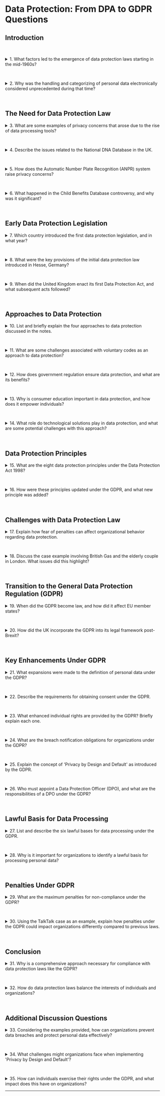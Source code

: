# Data Protection: From DPA to GDPR Questions

## Introduction

&nbsp;

<details>
<summary>
1. What factors led to the emergence of data protection laws starting in the mid-1960s?
</summary>

The increasing usage of data processing tools to store data on individuals led to privacy concerns. There were no rules or regulations to protect individuals' data, and the handling and categorizing of personal data electronically was unprecedented, necessitating data protection laws.

</details>

&nbsp;

<details>
<summary>
2. Why was the handling and categorizing of personal data electronically considered unprecedented during that time?
</summary>

Because prior to the mid-1960s, personal data was not processed and stored electronically on such a large scale. The use of computers to handle personal information introduced new privacy challenges that existing laws did not address.

</details>

&nbsp;

## The Need for Data Protection Law

<details>
<summary>
3. What are some examples of privacy concerns that arose due to the rise of data processing tools?
</summary>

Examples include the National DNA Database holding profiles of innocent individuals, the widespread use of Automatic Number Plate Recognition (ANPR) systems tracking drivers' movements, the proliferation of CCTV cameras in public spaces, the DVLA selling driver data to private firms, the loss of the Child Benefits Database containing records of 25 million people, and data breaches like the Ashley Madison incident exposing personal data of users.

</details>

&nbsp;

<details>
<summary>
4. Describe the issues related to the National DNA Database in the UK.
</summary>

The National DNA Database holds over 4 million profiles, including those of half a million innocent individuals who have not been convicted of any crime. This raises privacy concerns about the retention and potential misuse of personal genetic information of innocent people.

</details>

&nbsp;

<details>
<summary>
5. How does the Automatic Number Plate Recognition (ANPR) system raise privacy concerns?
</summary>

ANPR systems scan 10 million drivers daily and can track vehicles from departure to arrival points. The data is accessible to police, highways agencies, councils, and private firms, raising concerns about surveillance, privacy invasion, and the potential for misuse of location data.

</details>

&nbsp;

<details>
<summary>
6. What happened in the Child Benefits Database controversy, and why was it significant?
</summary>

Two discs containing records of 25 million people, including children and parents, were sent by post and lost. This significant data breach exposed sensitive personal information and highlighted the risks associated with improper handling and inadequate security of personal data.

</details>

&nbsp;

## Early Data Protection Legislation

<details>
<summary>
7. Which country introduced the first data protection legislation, and in what year?
</summary>

Hesse, a state in Germany, introduced the first data protection legislation in 1970.

</details>

&nbsp;

<details>
<summary>
8. What were the key provisions of the initial data protection law introduced in Hesse, Germany?
</summary>

Key provisions included ensuring data security to prevent unauthorized access, amendment, retrieval, or destruction of data; imposing confidentiality obligations on data processors; and granting individuals the right to correct errors and apply for injunctions if unauthorized access occurred.

</details>

&nbsp;

<details>
<summary>
9. When did the United Kingdom enact its first Data Protection Act, and what subsequent acts followed?
</summary>

The UK enacted its first Data Protection Act in 1984, followed by the Data Protection Act 1998, and later the Data Protection Act 2018, which incorporated GDPR provisions into UK law.

</details>

&nbsp;

## Approaches to Data Protection

<details>
<summary>
10. List and briefly explain the four approaches to data protection discussed in the notes.
</summary>

1. **Voluntary Codes**: Industries or professional bodies establish standards and protocols for controlling access to personal data.
2. **Government Regulation Laws**: Legal frameworks define obligations for data handlers and provide rights and redress mechanisms for individuals.
3. **Consumer Education**: Educating citizens about good practices in controlling their own data to empower them to prevent misuse.
4. **Technological Solutions**: Implementing technical measures like encryption to protect data during transfer and storage.

</details>

&nbsp;

<details>
<summary>
11. What are some challenges associated with voluntary codes as an approach to data protection?
</summary>

Challenges include the effectiveness depending on the industry's commitment, lack of enforcement mechanisms, and limited options for public redress if rights are breached.

</details>

&nbsp;

<details>
<summary>
12. How does government regulation ensure data protection, and what are its benefits?
</summary>

Government regulation establishes legal obligations for data handlers, provides enforcement mechanisms, and ensures that individuals have rights and can seek legal redress if their data is misused. Benefits include consistent standards, penalties for non-compliance, and protection of individuals' privacy rights.

</details>

&nbsp;

<details>
<summary>
13. Why is consumer education important in data protection, and how does it empower individuals?
</summary>

Consumer education raises awareness of data privacy issues, informs individuals about their rights, and teaches them how to protect their personal information. It empowers individuals to make informed decisions and take proactive steps to prevent misuse of their data.

</details>

&nbsp;

<details>
<summary>
14. What role do technological solutions play in data protection, and what are some potential challenges with this approach?
</summary>

Technological solutions like encryption enhance data security during transfer and storage. Challenges include government concerns that encryption can hinder lawful investigations, potential technical barriers for users, and the need to balance privacy with security requirements.

</details>

&nbsp;

## Data Protection Principles

<details>
<summary>
15. What are the eight data protection principles under the Data Protection Act 1998?
</summary>

1. Fairly and lawfully processed.
2. Processed for limited purposes.
3. Adequate, relevant, and not excessive.
4. Accurate.
5. Not kept longer than necessary.
6. Processed in line with the data subject's rights.
7. Secure.
8. Not transferred to countries without adequate protection.

</details>

&nbsp;

<details>
<summary>
16. How were these principles updated under the GDPR, and what new principle was added?
</summary>

Under the GDPR, the principles were updated to:

1. Lawfulness, fairness, and transparency.
2. Purpose limitation.
3. Data minimization.
4. Accuracy.
5. Storage limitation.
6. Integrity and confidentiality (security).
7. Accountability (new principle added), requiring organizations to be responsible for compliance and able to demonstrate it.

</details>

&nbsp;

## Challenges with Data Protection Law

<details>
<summary>
17. Explain how fear of penalties can affect organizational behavior regarding data protection.
</summary>

Fear of penalties can lead organizations to strictly adhere to the letter of the law, sometimes at the expense of ethical considerations. They may avoid actions that could benefit individuals if they believe it might risk non-compliance, even when the law allows for discretion.

</details>

&nbsp;

<details>
<summary>
18. Discuss the case example involving British Gas and the elderly couple in London. What issues did this highlight?
</summary>

British Gas cut off gas to an elderly couple due to unpaid bills but did not inform social services out of concern for breaching data protection laws. The couple subsequently died from hypothermia. This highlighted issues of misinterpreting data protection laws, using them as an excuse for inaction, and failing to consider ethical responsibilities.

</details>

&nbsp;

## Transition to the General Data Protection Regulation (GDPR)

<details>
<summary>
19. When did the GDPR become law, and how did it affect EU member states?
</summary>

The GDPR became law in May 2018 and had automatic legal effect across all EU member states, harmonizing data protection laws and strengthening individual privacy rights.

</details>

&nbsp;

<details>
<summary>
20. How did the UK incorporate the GDPR into its legal framework post-Brexit?
</summary>

The UK incorporated the GDPR into its own laws through the Data Protection Act 2018, ensuring that GDPR provisions continued to apply in the UK after Brexit.

</details>

&nbsp;

## Key Enhancements Under GDPR

<details>
<summary>
21. What expansions were made to the definition of personal data under the GDPR?
</summary>

The GDPR expanded the definition of personal data to include any information that can identify an individual, such as names, email addresses, bank details, social media posts, photographs, and IP addresses.

</details>

&nbsp;

<details>
<summary>
22. Describe the requirements for obtaining consent under the GDPR.
</summary>

Consent must be informed, freely given, specific, unambiguous, and obtained through a clear affirmative action (opt-in). Agreements must be clear, accessible, and specify the purposes of data processing. Pre-ticked boxes or opt-out methods are not acceptable for sensitive data.

</details>

&nbsp;

<details>
<summary>
23. What enhanced individual rights are provided by the GDPR? Briefly explain each one.
</summary>

- **Right to Access**: Individuals can request access to their personal data at no cost.
- **Data Portability**: Individuals can receive their data in a machine-readable format to transfer to another controller.
- **Right to be Forgotten (Data Erasure)**: Individuals can request deletion of their data when it is no longer necessary, and controllers must comply unless there are overriding legitimate grounds.

</details>

&nbsp;

<details>
<summary>
24. What are the breach notification obligations for organizations under the GDPR?
</summary>

Organizations must report data breaches to the relevant supervisory authority within 72 hours if the breach is likely to result in a risk to individuals' rights and freedoms. Data processors must inform data controllers without undue delay after becoming aware of a breach.

</details>

&nbsp;

<details>
<summary>
25. Explain the concept of 'Privacy by Design and Default' as introduced by the GDPR.
</summary>

'Privacy by Design and Default' requires organizations to incorporate data protection principles into the development of business processes, systems, and services from the outset, ensuring that privacy is a fundamental consideration rather than an afterthought.

</details>

&nbsp;

<details>
<summary>
26. Who must appoint a Data Protection Officer (DPO), and what are the responsibilities of a DPO under the GDPR?
</summary>

Organizations that are public authorities or engage in large-scale systematic monitoring or processing of sensitive data must appoint a DPO. The DPO's responsibilities include ensuring compliance with GDPR, advising on data protection obligations, monitoring performance, and acting as a contact point with supervisory authorities. The DPO must have expert knowledge of data protection law and operate independently.

</details>

&nbsp;

## Lawful Basis for Data Processing

<details>
<summary>
27. List and describe the six lawful bases for data processing under the GDPR.
</summary>

1. **Consent**: The individual has given clear consent for processing their personal data for a specific purpose.
2. **Contract**: Processing is necessary for a contract with the individual or because they have asked for specific steps before entering into a contract.
3. **Legal Obligation**: Processing is necessary to comply with the law (not including contractual obligations).
4. **Vital Interests**: Processing is necessary to protect someone's life.
5. **Public Task**: Processing is necessary to perform a task in the public interest or for official functions, with a clear basis in law.
6. **Legitimate Interests**: Processing is necessary for the legitimate interests of the controller or a third party, unless overridden by the individual's rights and interests.

</details>

&nbsp;

<details>
<summary>
28. Why is it important for organizations to identify a lawful basis for processing personal data?
</summary>

Identifying a lawful basis is essential for compliance with the GDPR. It determines the legal grounds for processing and affects individuals' rights. Organizations must document and inform individuals of the lawful basis for processing their data, ensuring transparency and accountability.

</details>

&nbsp;

## Penalties Under GDPR

<details>
<summary>
29. What are the maximum penalties for non-compliance under the GDPR?
</summary>

The maximum penalties are up to €20 million or 4% of the organization's annual global turnover, whichever is higher.

</details>

&nbsp;

<details>
<summary>
30. Using the TalkTalk case as an example, explain how penalties under the GDPR could impact organizations differently compared to previous laws.
</summary>

In 2015, TalkTalk was fined £400,000 under the Data Protection Act 1998 for a data breach affecting 157,000 customers. Under the GDPR, fines could be significantly higher, up to 4% of annual global turnover, which for large companies could amount to millions of euros. This demonstrates that GDPR imposes much greater financial penalties for non-compliance.

</details>

&nbsp;

## Conclusion

<details>
<summary>
31. Why is a comprehensive approach necessary for compliance with data protection laws like the GDPR?
</summary>

Because compliance requires legal, technical, and organizational measures to safeguard data and respect individuals' rights. Organizations must integrate data protection into all aspects of operations, ensuring they can demonstrate accountability and compliance.

</details>

&nbsp;

<details>
<summary>
32. How do data protection laws balance the interests of individuals and organizations?
</summary>

Data protection laws protect individuals' privacy rights while allowing organizations to process personal data for legitimate purposes. They provide a framework that ensures data is handled responsibly, transparently, and securely, balancing the need for data processing with the protection of individual rights.

</details>

&nbsp;

## Additional Discussion Questions

<details>
<summary>
33. Considering the examples provided, how can organizations prevent data breaches and protect personal data effectively?
</summary>

Organizations can implement robust security measures, conduct regular risk assessments, train employees on data protection, enforce access controls, use encryption, and develop incident response plans. They should adopt 'Privacy by Design' principles and ensure compliance with data protection regulations.

</details>

&nbsp;

<details>
<summary>
34. What challenges might organizations face when implementing 'Privacy by Design and Default'?
</summary>

Challenges include integrating privacy considerations into existing systems, potential increased costs, the need for specialized expertise, changing organizational culture, and ensuring all staff understand and adhere to privacy principles from the start of projects.

</details>

&nbsp;

<details>
<summary>
35. How can individuals exercise their rights under the GDPR, and what impact does this have on organizations?
</summary>

Individuals can request access to their data, correct inaccuracies, request data deletion, object to processing, and request data portability. Organizations must have processes to respond to these requests promptly, which can require significant resources and may affect how they collect, store, and manage data.

</details>

---

